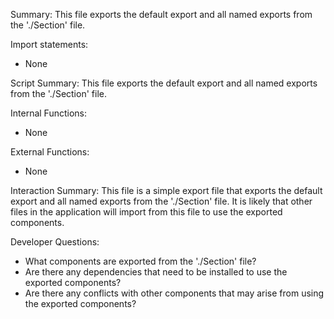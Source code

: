 Summary:
This file exports the default export and all named exports from the './Section' file.

Import statements:
- None

Script Summary:
This file exports the default export and all named exports from the './Section' file.

Internal Functions:
- None

External Functions:
- None

Interaction Summary:
This file is a simple export file that exports the default export and all named exports from the './Section' file. It is likely that other files in the application will import from this file to use the exported components.

Developer Questions:
- What components are exported from the './Section' file?
- Are there any dependencies that need to be installed to use the exported components?
- Are there any conflicts with other components that may arise from using the exported components?